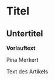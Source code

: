 <!---
type: article-standard
x_id: 1234567890123456789
catchphrase: Testartikel
column: Wissen
working_title: Standard-Testartikel
title: MD_BLOCK
-->

# Titel

<!---
subtitle: MD_BLOCK
-->

## Untertitel

<!---
teaser: MD_BLOCK
-->

**Vorlauftext**

<!---
author: MD_BLOCK
-->

Pina Merkert

<!---
content: MD_BLOCK
-->

Text des Artikels

<!--- -->